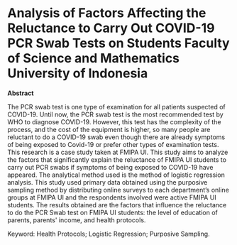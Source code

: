 # **Analysis of Factors Affecting the Reluctance to Carry Out COVID-19 PCR Swab Tests on Students Faculty of Science and Mathematics University of Indonesia**

**Abstract**

The PCR swab test is one type of examination for all patients suspected of COVID-19. Until now, the PCR swab test is the most recommended test by WHO to diagnose COVID-19. However, this test has the complexity of the process, and the cost of the equipment is higher, so many people are reluctant to do a COVID-19 swab even though there are already symptoms of being exposed to Covid-19 or prefer other types of examination tests. This research is a case study taken at FMIPA UI. This study aims to analyze the factors that significantly explain the reluctance of FMIPA UI students to carry out PCR swabs if symptoms of being exposed to COVID-19 have appeared. The analytical method used is the method of logistic regression analysis. This study used primary data obtained using the purposive sampling method by distributing online surveys to each department’s online groups at FMIPA UI and the respondents involved were active FMIPA UI students. The results obtained are the factors that influence the reluctance to do the PCR Swab test on FMIPA UI students: the level of education of parents, parents' income, and health protocols.

Keyword: Health Protocols; Logistic Regression; Purposive Sampling.
